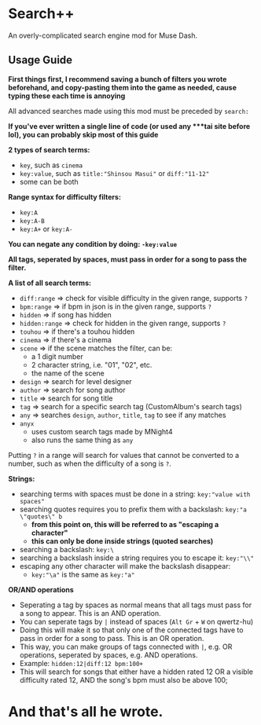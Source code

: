 ﻿# Search++

An overly-complicated search engine mod for Muse Dash.

## Usage Guide

**First things first, I recommend saving a bunch of filters you wrote beforehand, and copy-pasting them into the game as needed, cause typing these each time is annoying**

All advanced searches made using this mod must be preceded by `search:`

**If you've ever written a single line of code (or used any \*\*\*tai site before lol), you can probably skip most of this guide**

**2 types of search terms:**
- `key`, such as `cinema`
- `key:value`, such as `title:"Shinsou Masui"` or `diff:"11-12"`
- some can be both

**Range syntax for difficulty filters:**
- `key:A`
- `key:A-B`
- `key:A+` or `key:A-`

**You can negate any condition by doing: `-key:value`**

**All tags, seperated by spaces, must pass in order for a song to pass the filter.**

**A list of all search terms:**
- `diff:range` => check for visible difficulty in the given range, supports `?`
- `bpm:range` => if bpm in json is in the given range, supports `?`
- `hidden` => if song has hidden
- `hidden:range` => check for hidden in the given range, supports `?`
- `touhou` => if there's a touhou hidden
- `cinema` => if there's a cinema
- `scene` => if the scene matches the filter, can be:
	- a 1 digit number
	- 2 character string, i.e. "01", "02", etc.
	- the name of the scene
- `design` => search for level designer
- `author` => search for song author
- `title` => search for song title
- `tag` => search for a specific search tag (CustomAlbum's search tags)
- `any` => searches `design`, `author`, `title`, `tag` to see if any matches
- `anyx`
	- uses custom search tags made by MNight4
	- also runs the same thing as `any`

Putting `?` in a range will search for values that cannot be converted to a number, such as when the difficulty of a song is `?`.

**Strings:**
- searching terms with spaces must be done in a string: `key:"value with spaces"`
- searching quotes requires you to prefix them with a backslash: `key:"a \"quotes\" b`
	- **from this point on, this will be referred to as "escaping a character"**
	- **this can only be done inside strings (quoted searches)**
- searching a backslash: `key:\`
- searching a backslash inside a string requires you to escape it: `key:"\\"`
- escaping any other character will make the backslash disappear:
	- `key:"\a"` is the same as `key:"a"`

**OR/AND operations**
- Seperating a tag by spaces as normal means that all tags must pass for a song to appear. This is an AND operation.
- You can seperate tags by `|` instead of spaces (`Alt Gr` + `W` on qwertz-hu)
- Doing this will make it so that only one of the connected tags have to pass in order for a song to pass. This is an OR operation.
- This way, you can make groups of tags connected with `|`, e.g. OR operations, seperated by spaces, e.g. AND operations.
- Example: `hidden:12|diff:12 bpm:100+`
- This will search for songs that either have a hidden rated 12 OR a visible difficulty rated 12, AND the song's bpm must also be above 100;


# And that's all he wrote.